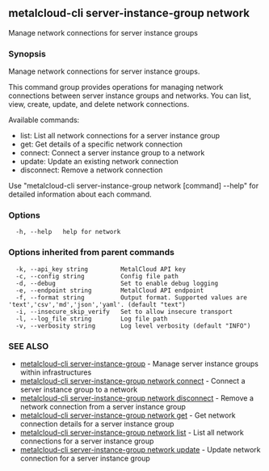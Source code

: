 ## metalcloud-cli server-instance-group network

Manage network connections for server instance groups

### Synopsis

Manage network connections for server instance groups.

This command group provides operations for managing network connections between
server instance groups and networks. You can list, view, create, update, and
delete network connections.

Available commands:
- list: List all network connections for a server instance group
- get: Get details of a specific network connection
- connect: Connect a server instance group to a network
- update: Update an existing network connection
- disconnect: Remove a network connection

Use "metalcloud-cli server-instance-group network [command] --help" for detailed information about each command.

### Options

```
  -h, --help   help for network
```

### Options inherited from parent commands

```
  -k, --api_key string         MetalCloud API key
  -c, --config string          Config file path
  -d, --debug                  Set to enable debug logging
  -e, --endpoint string        MetalCloud API endpoint
  -f, --format string          Output format. Supported values are 'text','csv','md','json','yaml'. (default "text")
  -i, --insecure_skip_verify   Set to allow insecure transport
  -l, --log_file string        Log file path
  -v, --verbosity string       Log level verbosity (default "INFO")
```

### SEE ALSO

* [metalcloud-cli server-instance-group](metalcloud-cli_server-instance-group.md)	 - Manage server instance groups within infrastructures
* [metalcloud-cli server-instance-group network connect](metalcloud-cli_server-instance-group_network_connect.md)	 - Connect a server instance group to a network
* [metalcloud-cli server-instance-group network disconnect](metalcloud-cli_server-instance-group_network_disconnect.md)	 - Remove a network connection from a server instance group
* [metalcloud-cli server-instance-group network get](metalcloud-cli_server-instance-group_network_get.md)	 - Get network connection details for a server instance group
* [metalcloud-cli server-instance-group network list](metalcloud-cli_server-instance-group_network_list.md)	 - List all network connections for a server instance group
* [metalcloud-cli server-instance-group network update](metalcloud-cli_server-instance-group_network_update.md)	 - Update network connection for a server instance group

